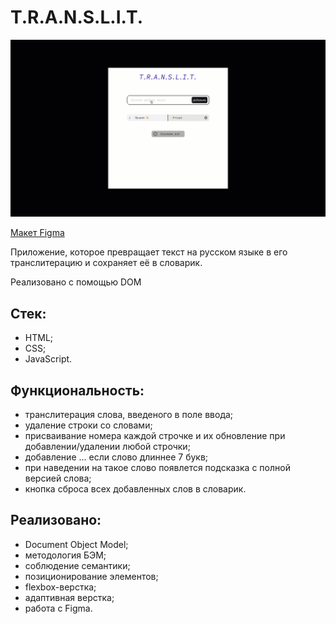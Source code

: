 # T.R.A.N.S.L.I.T.
![screenshot](tr.gif)

[Макет Figma](https://www.figma.com/file/AWCUP5T3n3UnujErifjl2e/ECB-Phase-0-tasks-T.R.A.N.S.L.I.T.-share?node-id=0%3A1)

Приложение, которое превращает текст на русском языке в его транслитерацию и сохраняет её в словарик.

Реализовано с помощью DOM

## Стек:
- HTML;
- CSS;
- JavaScript.

## Функциональность:
- транслитерация слова, введеного в поле ввода;
- удаление строки со словами;
- присваивание номера каждой строчке и их обновление при добавлении/удалении любой строчки;
- добавление ... если слово длиннее 7 букв;
- при наведении на такое слово появлется подсказка с полной версией слова;
- кнопка сброса всех добавленных слов в словарик.


## Реализовано:
- Document Object Model;
- методология БЭМ;
- соблюдение семантики;
- позиционирование элементов;
- flexbox-верстка;
- адаптивная верстка;
- работа с Figma.
